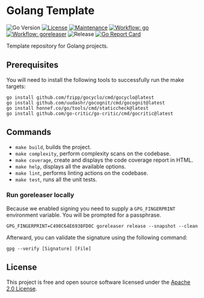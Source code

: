 # Golang Template

![Go Version](https://img.shields.io/github/go-mod/go-version/conijnio/golang-template)
[![License](https://img.shields.io/badge/License-Apache2-green.svg)](./LICENSE)
[![Maintenance](https://img.shields.io/badge/Maintained-yes-green.svg)](https://github.com/conijnio/golang-template/graphs/commit-activity)
[![Workflow: go](https://github.com/conijnio/golang-template/actions/workflows/go.yml/badge.svg)](https://github.com/conijnio/golang-template/actions/workflows/go.yml)
[![Workflow: goreleaser](https://github.com/conijnio/golang-template/actions/workflows/goreleaser.yml/badge.svg)](https://github.com/conijnio/golang-template/actions/workflows/goreleaser.yml)
![Release](https://img.shields.io/github/v/release/conijnio/golang-template)
[![Go Report Card](https://goreportcard.com/badge/github.com/conijnio/golang-template)](https://goreportcard.com/report/github.com/conijnio/golang-template)


Template repository for Golang projects.

## Prerequisites

You will need to install the following tools to successfully run the make targets: 

```shell
go install github.com/fzipp/gocyclo/cmd/gocyclo@latest
go install github.com/uudashr/gocognit/cmd/gocognit@latest
go install honnef.co/go/tools/cmd/staticcheck@latest
go install github.com/go-critic/go-critic/cmd/gocritic@latest
```

## Commands

- `make build`, builds the project.
- `make complexity`, perform complexity scans on the codebase.
- `make coverage`, create and displays the code coverage report in HTML.
- `make help`, displays all the available options.   
- `make lint`, performs linting actions on the codebase.
- `make test`, runs all the unit tests.

### Run goreleaser locally

Because we enabled signing you need to supply a `GPG_FINGERPRINT` environment variable. You will be prompted for a passphrase. 

```shell
GPG_FINGERPRINT=C490C64E6938FD0C goreleaser release --snapshot --clean
```

Afterward, you can validate the signature using the following command:

```shell
gpg --verify [Signature] [File]
```

## License

This project is free and open source software licensed under the [Apache 2.0 License](./LICENSE).